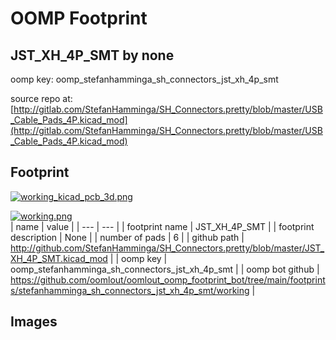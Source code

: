 # OOMP Footprint  
## JST_XH_4P_SMT  by none  
  
oomp key: oomp_stefanhamminga_sh_connectors_jst_xh_4p_smt  
  
source repo at: [http://gitlab.com/StefanHamminga/SH_Connectors.pretty/blob/master/USB_Cable_Pads_4P.kicad_mod](http://gitlab.com/StefanHamminga/SH_Connectors.pretty/blob/master/USB_Cable_Pads_4P.kicad_mod)  
## Footprint  
  
[![working_kicad_pcb_3d.png](working_kicad_pcb_3d_600.png)](working_kicad_pcb_3d.png)  
  
[![working.png](working_600.png)](working.png)  
| name | value | 
| --- | --- | 
| footprint name | JST_XH_4P_SMT | 
| footprint description | None | 
| number of pads | 6 | 
| github path | http://github.com/StefanHamminga/SH_Connectors.pretty/blob/master/JST_XH_4P_SMT.kicad_mod | 
| oomp key | oomp_stefanhamminga_sh_connectors_jst_xh_4p_smt | 
| oomp bot github | https://github.com/oomlout/oomlout_oomp_footprint_bot/tree/main/footprints/stefanhamminga_sh_connectors_jst_xh_4p_smt/working | 
## Images  
